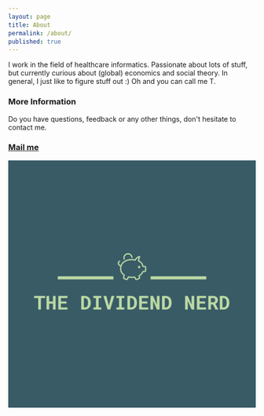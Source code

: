 ```yaml
---
layout: page
title: About
permalink: /about/
published: true
---
```


I work in the field of healthcare informatics. Passionate about lots of stuff, but currently curious about (global) economics and social theory. In general, I just like to figure stuff out :) Oh and you can call me T.

### More Information

Do you have questions, feedback or any other things, don't hesitate to contact me.

### [Mail me](mailto:thedividendnerd@gmail.com)

![Dividend Nerd Logo](https://raw.githubusercontent.com/dividendnerd/dividendnerd.github.io/master/images/logo-2.png)
